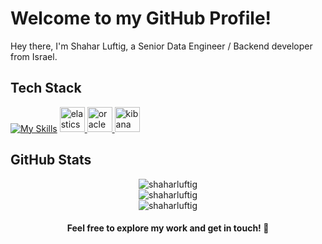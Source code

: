 # Welcome to my GitHub Profile!

Hey there, I'm Shahar Luftig, a Senior Data Engineer / Backend developer from Israel.

## Tech Stack

[![My Skills](https://skillicons.dev/icons?i=python,java,js,docker,fastapi,spring,git,kafka,linux,mongodb,redis,kubernetes,react,rust)](https://skillicons.dev)
<a href="https://www.elastic.co" target="_blank" rel="noreferrer"> 
  <img src="https://www.vectorlogo.zone/logos/elastic/elastic-icon.svg" alt="elasticsearch" width="40" height="40"/> 
</a> 
<a href="https://www.oracle.com/" target="_blank" rel="noreferrer"> 
  <img src="https://cdn.jsdelivr.net/gh/devicons/devicon/icons/oracle/oracle-original.svg" alt="oracle" width="40" height="40"/> 
</a> 
<a href="https://www.elastic.co/kibana" target="_blank" rel="noreferrer"> 
  <img src="https://www.vectorlogo.zone/logos/elasticco_kibana/elasticco_kibana-icon.svg" alt="kibana" width="40" height="40"/> 
</a>

## GitHub Stats

<div align="center">
  <img src="https://github-readme-stats.vercel.app/api?username=shaharluftig&theme=material-palenight&hide_border=false&include_all_commits=false&count_private=false" alt="shaharluftig" />
</div>

<div align="center">
  <img src="https://github-readme-streak-stats.herokuapp.com/?user=shaharluftig&theme=material-palenight&hide_border=false" alt="shaharluftig" />
</div>

<div align="center">
  <img src="https://github-readme-stats.vercel.app/api/top-langs/?username=shaharluftig&theme=material-palenight&hide_border=false&include_all_commits=false&count_private=false&layout=compact" alt="shaharluftig" />
</div>

<div align="center">
<h4>Feel free to explore my work and get in touch! 🚀</h1>
</div>
